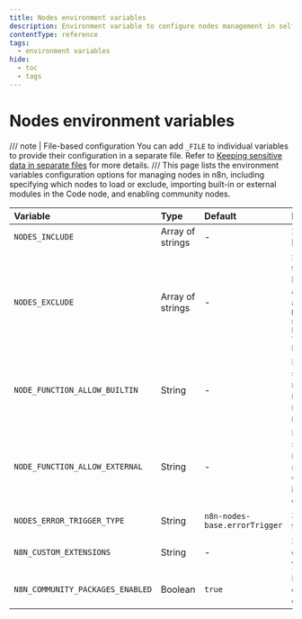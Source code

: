 ```yaml
---
title: Nodes environment variables
description: Environment variable to configure nodes management in self-hosted n8n instance. 
contentType: reference
tags:
  - environment variables
hide:
  - toc
  - tags
---
```


# Nodes environment variables

/// note | File-based configuration
You can add `_FILE` to individual variables to provide their configuration in a separate file. Refer to [Keeping sensitive data in separate files](/hosting/configuration/configuration-methods/#keeping-sensitive-data-in-separate-files) for more details.
///
This page lists the environment variables configuration options for managing nodes in n8n, including specifying which nodes to load or exclude, importing built-in or external modules in the Code node, and enabling community nodes. 

| Variable | Type  | Default  | Description |
| :------- | :---- | :------- | :---------- |
| `NODES_INCLUDE` | Array of strings | - | Specify which nodes to load. |
| `NODES_EXCLUDE` | Array of strings | - | Specify which nodes not to load. For example, to block nodes that can be a security risk if users aren't trustworthy: `NODES_EXCLUDE: "[\"n8n-nodes-base.executeCommand\", \"n8n-nodes-base.filesreadwrite\"]"` |
| `NODE_FUNCTION_ALLOW_BUILTIN` | String | - | Permit users to import specific built-in modules in the Code node. Use * to allow all. n8n disables importing modules by default. |
| `NODE_FUNCTION_ALLOW_EXTERNAL` | String | - | Permit users to import specific external modules (from `n8n/node_modules`) in the Code node. n8n disables importing modules by default. |
| `NODES_ERROR_TRIGGER_TYPE` | String | `n8n-nodes-base.errorTrigger` | Specify which node type to use as Error Trigger. |
| `N8N_CUSTOM_EXTENSIONS` | String | - | Specify the path to directories containing your custom nodes. |
| `N8N_COMMUNITY_PACKAGES_ENABLED` | Boolean | `true` | Enables (true) or disables (false) community nodes. |
